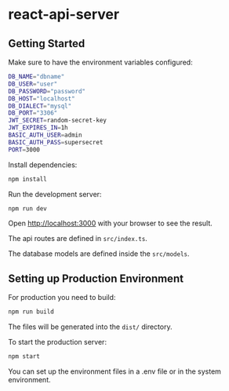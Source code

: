 # react-api-server

## Getting Started

Make sure to have the environment variables configured:

```bash
DB_NAME="dbname"
DB_USER="user"
DB_PASSWORD="password"
DB_HOST="localhost"
DB_DIALECT="mysql"
DB_PORT="3306"
JWT_SECRET=random-secret-key
JWT_EXPIRES_IN=1h
BASIC_AUTH_USER=admin
BASIC_AUTH_PASS=supersecret
PORT=3000
```

Install dependencies:

```bash
npm install
```

Run the development server:

```bash
npm run dev
```

Open [http://localhost:3000](http://localhost:3000) with your browser to see the result.

The api routes are defined in `src/index.ts`.

The database models are defined inside the `src/models`.

## Setting up Production Environment

For production you need to build:

```bash
npm run build
```

The files will be generated into the `dist/` directory.

To start the production server:

```bash
npm start
```

You can set up the environment files in a .env file or in the system environment.